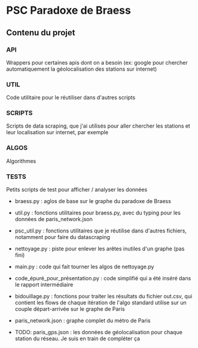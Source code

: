 # PSC Paradoxe de Braess

## Contenu du projet

### API

Wrappers pour certaines apis dont on a besoin (ex: google pour chercher automatiquement la géolocalisation des stations sur internet)

### UTIL

Code utilitaire pour le réutiliser dans d'autres scripts

### SCRIPTS

Scripts de data scraping, que j'ai utilisés pour aller chercher les stations et leur localisation sur internet, par exemple

### ALGOS

Algorithmes

### TESTS

Petits scripts de test pour afficher / analyser les données


* braess.py : aglos de base sur le graphe du paradoxe de Braess
* util.py : fonctions utilitaires pour braess.py, avec du typing pour les données de paris_network.json
* psc_util.py : fonctions utilitaires que je réutilise dans d'autres fichiers, notamment pour faire du datascraping
* nettoyage.py : piste pour enlever les arêtes inutiles d'un graphe (pas fini)
* main.py : code qui fait tourner les algos de nettoyage.py
* code_épuré_pour_présentation.py : code simplifié qui a été inséré dans le rapport intermédiaire
* bidouillage.py : fonctions pour traiter les résultats du fichier out.csv, qui contient les flows de chaque itération de l'algo standard utilise sur un couple départ-arrivée sur le graphe de Paris

* paris_network.json : graphe complet du métro de Paris
* TODO: paris_gps.json : les données de géolocalisation pour chaque station du réseau. Je suis en train de compléter ça